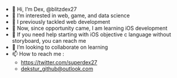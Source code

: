 - 👋 Hi, I’m Dex, @blitzdex27
- 👀 I’m interested in web, game, and data science
- 🌱 I previously tackled web development
- 🌱 Now, since opportunity came, I am learning iOS development
- 🌱 If you need help starting with iOS objective c language without storyboard, you can reach me
- 💞️ I’m looking to collaborate on learning
- 📫 How to reach me :
  - https://twitter.com/superdex27
  - dekstur_github@outlook.com

<!---
blitzdex27/blitzdex27 is a ✨ special ✨ repository because its `README.md` (this file) appears on your GitHub profile.
You can click the Preview link to take a look at your changes.
--->
